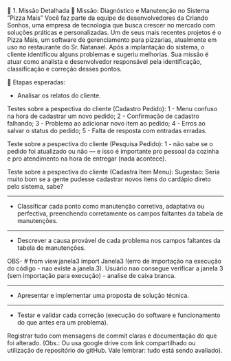 📘 1. Missão Detalhada
🎯 Missão: Diagnóstico e Manutenção no Sistema “Pizza Mais”
Você faz parte da equipe de desenvolvedores da Criando Sonhos, uma empresa de tecnologia que busca crescer no mercado com soluções práticas e personalizadas. Um de seus mais recentes projetos é o Pizza Mais, um software de gerenciamento para pizzarias, atualmente em uso no restaurante do Sr. Natanael.
Após a implantação do sistema, o cliente identificou alguns problemas e sugeriu melhorias. Sua missão é atuar como analista e desenvolvedor responsável pela identificação, classificação e correção desses pontos.

🧩 Etapas esperadas:

* Analisar os relatos do cliente.

Testes sobre a pespectiva do cliente (Cadastro Pedido):
1 - Menu confuso na hora de cadastrar um novo pedido;
2 - Confirmação de cadastro falhando;
3 - Problema ao adicionar novo item ao pedido;
4 - Erros ao salvar o status do pedido;
5 - Falta de resposta com entradas erradas.

Teste sobre a pespectiva do cliente (Pesquisa Pedido):
1 - não sabe se o pedido foi atualizado ou não — e isso é importante pro pessoal da cozinha e pro atendimento na hora de entregar (nada acontece).

Teste sobre a pespectiva do cliente (Cadastra Item Menu):
Sugestao: Seria muito bom se a gente pudesse cadastrar novos itens do cardápio direto pelo sistema, sabe?

_____________________________________________________________________________________________________________________________________________________________
* Classificar cada ponto como manutenção corretiva, adaptativa ou perfectiva, preenchendo corretamente os campos faltantes da tabela de manutenções.

______________________________________________________________________________________________________________________________________________________________
* Descrever a causa provável de cada problema nos campos faltantes da tabela de manutenções.

OBS- # from view.janela3 import Janela3 !(erro de importação na execução do código - nao existe a janela.3). Usuário nao consegue verificar a janela 3 (sem importação para execução) - analise de caixa branca. 
______________________________________________________________________________________________________________________________________________________________
* Apresentar e implementar uma proposta de solução técnica.

_______________________________________________________________________________________________________________________________________________________________
* Testar e validar cada correção (execução do software e funcionamento do que antes era um problema).


Registrar tudo com mensagens de commit claras e documentação do que foi alterado. (Obs.: Ou usa google drive com link compartilhado ou utilização de repositório do gitHub. Vale lembrar: tudo está sendo avaliado).

